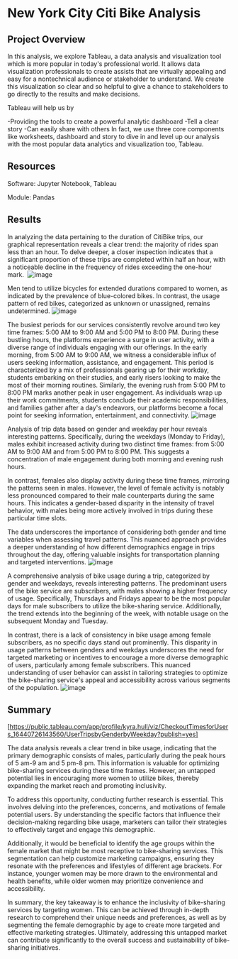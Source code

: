 # New York City Citi Bike Analysis

## Project Overview
In this analysis, we explore Tableau, a data analysis and visualization tool which is more popular in today's professional world. It allows data visualization professionals to create assists that are virtually appealing and easy for a nontechnical audience or stakeholder to understand. We create this visualization so clear and so helpful to give a chance to stakeholders to go directly to the results and make decisions.

Tableau will help us by

-Providing the tools to create a powerful analytic dashboard
-Tell a clear story
-Can easily share with others In fact, we use three core components like worksheets, dashboard and story to dive in and level up our analysis with the most popular data analytics and visualization too, Tableau.

## Resources
Software: Jupyter Notebook, Tableau

Module: Pandas

## Results

In analyzing the data pertaining to the duration of CitiBike trips, our graphical representation reveals a clear trend: the majority of rides span less than an hour. To delve deeper, a closer inspection indicates that a significant proportion of these trips are completed within half an hour, with a noticeable decline in the frequency of rides exceeding the one-hour mark. 
![image](https://user-images.githubusercontent.com/31675832/152664877-db1101f4-ff6f-4774-819e-a6b243b5d99f.png)

Men tend to utilize bicycles for extended durations compared to women, as indicated by the prevalence of blue-colored bikes. In contrast, the usage pattern of red bikes, categorized as unknown or unassigned, remains undetermined.
![image](https://user-images.githubusercontent.com/31675832/152664889-b713b531-6b4b-4f5c-9428-6197ef8492be.png)

The busiest periods for our services consistently revolve around two key time frames: 5:00 AM to 9:00 AM and 5:00 PM to 8:00 PM. During these bustling hours, the platforms experience a surge in user activity, with a diverse range of individuals engaging with our offerings. In the early morning, from 5:00 AM to 9:00 AM, we witness a considerable influx of users seeking information, assistance, and engagement. This period is characterized by a mix of professionals gearing up for their workday, students embarking on their studies, and early risers looking to make the most of their morning routines. Similarly, the evening rush from 5:00 PM to 8:00 PM marks another peak in user engagement. As individuals wrap up their work commitments, students conclude their academic responsibilities, and families gather after a day's endeavors, our platforms become a focal point for seeking information, entertainment, and connectivity. 
![image](https://user-images.githubusercontent.com/31675832/152664904-8ee29b54-015b-45eb-bab2-7a27f73c2f89.png)

Analysis of trip data based on gender and weekday per hour reveals interesting patterns. Specifically, during the weekdays (Monday to Friday), males exhibit increased activity during two distinct time frames: from 5:00 AM to 9:00 AM and from 5:00 PM to 8:00 PM. This suggests a concentration of male engagement during both morning and evening rush hours.

In contrast, females also display activity during these time frames, mirroring the patterns seen in males. However, the level of female activity is notably less pronounced compared to their male counterparts during the same hours. This indicates a gender-based disparity in the intensity of travel behavior, with males being more actively involved in trips during these particular time slots.

The data underscores the importance of considering both gender and time variables when assessing travel patterns. This nuanced approach provides a deeper understanding of how different demographics engage in trips throughout the day, offering valuable insights for transportation planning and targeted interventions.
![image](https://user-images.githubusercontent.com/31675832/152664920-0e4444e8-7e81-41d5-80c5-bedac1f91f1b.png)

A comprehensive analysis of bike usage during a trip, categorized by gender and weekdays, reveals interesting patterns. The predominant users of the bike service are subscribers, with males showing a higher frequency of usage. Specifically, Thursdays and Fridays appear to be the most popular days for male subscribers to utilize the bike-sharing service. Additionally, the trend extends into the beginning of the week, with notable usage on the subsequent Monday and Tuesday.

In contrast, there is a lack of consistency in bike usage among female subscribers, as no specific days stand out prominently. This disparity in usage patterns between genders and weekdays underscores the need for targeted marketing or incentives to encourage a more diverse demographic of users, particularly among female subscribers. This nuanced understanding of user behavior can assist in tailoring strategies to optimize the bike-sharing service's appeal and accessibility across various segments of the population.
![image](https://user-images.githubusercontent.com/31675832/152664945-21f50ccc-5d0e-4239-8583-57bb50dc08b5.png)

## Summary
[https://public.tableau.com/app/profile/kyra.hull/viz/CheckoutTimesforUsers_16440726143560/UserTripsbyGenderbyWeekday?publish=yes]

The data analysis reveals a clear trend in bike usage, indicating that the primary demographic consists of males, particularly during the peak hours of 5 am-9 am and 5 pm-8 pm. This information is valuable for optimizing bike-sharing services during these time frames. However, an untapped potential lies in encouraging more women to utilize bikes, thereby expanding the market reach and promoting inclusivity.

To address this opportunity, conducting further research is essential. This involves delving into the preferences, concerns, and motivations of female potential users. By understanding the specific factors that influence their decision-making regarding bike usage, marketers can tailor their strategies to effectively target and engage this demographic.

Additionally, it would be beneficial to identify the age groups within the female market that might be most receptive to bike-sharing services. This segmentation can help customize marketing campaigns, ensuring they resonate with the preferences and lifestyles of different age brackets. For instance, younger women may be more drawn to the environmental and health benefits, while older women may prioritize convenience and accessibility.

In summary, the key takeaway is to enhance the inclusivity of bike-sharing services by targeting women. This can be achieved through in-depth research to comprehend their unique needs and preferences, as well as by segmenting the female demographic by age to create more targeted and effective marketing strategies. Ultimately, addressing this untapped market can contribute significantly to the overall success and sustainability of bike-sharing initiatives.
